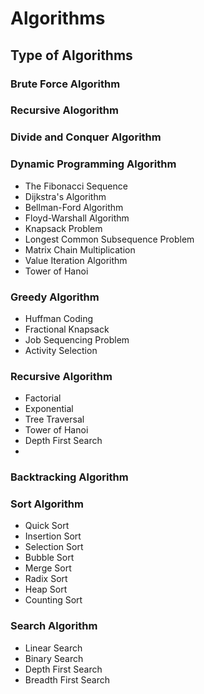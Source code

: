 # Algorithms

## Type of Algorithms

### Brute Force Algorithm

### Recursive Alogorithm

### Divide and Conquer Algorithm

### Dynamic Programming Algorithm
- The Fibonacci Sequence
- Dijkstra's Algorithm
- Bellman-Ford Algorithm
- Floyd-Warshall Algorithm
- Knapsack Problem
- Longest Common Subsequence Problem
- Matrix Chain Multiplication
- Value Iteration Algorithm
- Tower of Hanoi

### Greedy Algorithm
- Huffman Coding
- Fractional Knapsack
- Job Sequencing Problem
- Activity Selection

### Recursive Algorithm
- Factorial
- Exponential
- Tree Traversal
- Tower of Hanoi
- Depth First Search
- 
### Backtracking Algorithm

### Sort Algorithm
- Quick Sort
- Insertion Sort
- Selection Sort
- Bubble Sort
- Merge Sort
- Radix Sort
- Heap Sort
- Counting Sort

### Search Algorithm
- Linear Search
- Binary Search
- Depth First Search
- Breadth First Search


